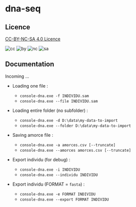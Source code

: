 # dna-seq

## Licence 

[CC-BY-NC-SA 4.0 Licence](http://creativecommons.org/licenses/by-nc-sa/4.0/) 

![cc](http://mirrors.creativecommons.org/presskit/icons/cc.svg) 
![by](http://mirrors.creativecommons.org/presskit/icons/by.svg)
![nc](http://mirrors.creativecommons.org/presskit/icons/nc.svg) 
![sa](http://mirrors.creativecommons.org/presskit/icons/sa.svg) 


## Documentation 

Incoming ...

* Loading one file :
	- `console-dna.exe -f INDIVIDU.sam` 
	- `console-dna.exe --file INDIVIDU.sam`

* Loading entire folder (no subfolder) :
	- `console-dna.exe -d D:\data\my-data-to-import` 
	- `console-dna.exe --folder D:\data\my-data-to-import`

* Saving amorce file :
	- `console-dna.exe -a amorces.csv [--truncate]` 
	- `console-dna.exe --amorces amorces.csv [--truncate]`

* Export individu (for debug) :
	- `console-dna.exe -i INDIVIDU` 
	- `console-dna.exe --individu INDIVIDU`

* Export individu (FORMAT = `fasta`) :
	- `console-dna.exe -e FORMAT INDIVIDU` 
	- `console-dna.exe --export FORMAT INDIVIDU`